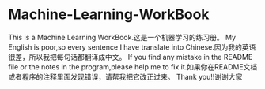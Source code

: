 # Machine-Learning-WorkBook
This is a Machine Learning WorkBook.这是一个机器学习的练习册。
My English is poor,so every sentence I have translate into Chinese.因为我的英语很差，所以我把每句话都翻译成中文。
If you find any mistake in the README file or the notes in the program,please help me to fix it.如果你在README文档或者程序的注释里面发现错误，请帮我把它改正过来。
Thank you!!谢谢大家


